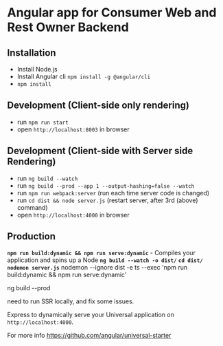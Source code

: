 # Angular app for Consumer Web and Rest Owner Backend

## Installation
* Install Node.js
* Install Angular cli `npm install -g @angular/cli`
* `npm install`

## Development (Client-side only rendering)
* run `npm run start`
* open `http://localhost:8003` in browser

## Development (Client-side with Server side Rendering)
* run `ng build --watch`
* run `ng build --prod --app 1 --output-hashing=false --watch`
* run `npm run webpack:server` (run each time server code is changed)
* run `cd dist && node server.js` (restart server, after 3rd (above) command)
* open `http://localhost:4000` in browser

## Production 
**`npm run build:dynamic && npm run serve:dynamic`** - Compiles your application and spins up a Node 
**`ng build --watch -o dist/`**
**`cd dist/`**
**`nodemon server.js`**
nodemon --ignore dist -e ts --exec 'npm run build:dynamic && npm run serve:dynamic'

ng build --prod

need to run SSR locally, and fix some issues.


Express to dynamically serve your Universal application on `http://localhost:4000`.

For more info https://github.com/angular/universal-starter
<!-- update: 2025-08-01T01:05:31.921747 -->
